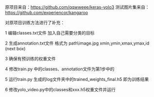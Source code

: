 原项目来自：https://github.com/qqwweee/keras-yolo3
测试图片集来自：https://github.com/experiencor/kangaroo


对原项目训练方法进行了补充：

1 编辑classes.txt文件 加入自己需要分类的目标

2 生成annotation.txt文件 格式为 path\\image.jpg xmin,ymin,xmax,ymax,id (next box)

3 确保有预训练的权重文件

4 修改train.py 中的classes、annotation文件为第1步中的

5 运行train.py 生成的log文件夹中的trained_weights_final.h5 即为训练结果

6 修改yolo_video.py中的classes和xxx.h5权重文件并运行

